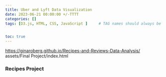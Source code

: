 ```yaml
---
title: Uber and Lyft Data Visualization
date: 2023-06-21 00:00:00 +/-TTTT
categories: []
tags: [D3.js, HTML, CSS, JavaScript ]     # TAG names should always be lowercase


toc: true
---
```

https://ginaroberg.github.io/Recipes-and-Reviews-Data-Analysis/
<object data="../assets/Final Project/index.html" width="800" height="800" type='application/pdf'></object>
assets/Final Project/index.html
### Recipes Project